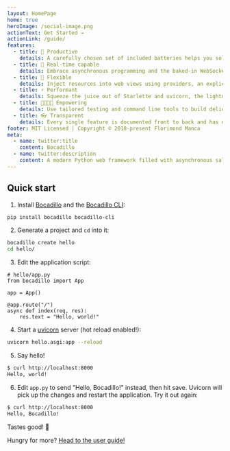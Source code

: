 ```yaml
---
layout: HomePage
home: true
heroImage: /social-image.png
actionText: Get Started →
actionLink: /guide/
features:
  - title: 🥪 Productive
    details: A carefully chosen set of included batteries helps you solve common and more advanced problems.
  - title: 🧞‍ Real-time capable
    details: Embrace asynchronous programming and the baked-in WebSocket and SSE support to build real-time, highly-concurrent systems.
  - title: 🍬 Flexible
    details: Inject resources into web views using providers, an explicit, modular and easy-to-use mechanism inspired by pytest fixtures.
  - title: ⚡️ Performant
    details: Squeeze the juice out of Starlette and uvicorn, the lightning-fast ASGI toolkit and web server.
  - title: 👨‍🍳👩‍🍳 Empowering
    details: Use tailored testing and command line tools to build delicious, high-quality applications.
  - title: 👓 Transparent
    details: Every single feature is documented front to back and has optimal editor support thanks to a 100% type-annotated code base.
footer: MIT Licensed | Copyright © 2018-present Florimond Manca
meta:
  - name: twitter:title
    content: Bocadillo
  - name: twitter:description
    content: A modern Python web framework filled with asynchronous salsa
---
```


## Quick start

1. Install [Bocadillo] and the [Bocadillo CLI]:

```bash
pip install bocadillo bocadillo-cli
```

[bocadillo]: https://github.com/bocadilloproject/bocadillo
[bocadillo cli]: https://github.com/bocadilloproject/bocadillo-cli

2. Generate a project and `cd` into it:

```bash
bocadillo create hello
cd hello/
```

3. Edit the application script:

```python{6-8}
# hello/app.py
from bocadillo import App

app = App()

@app.route("/")
async def index(req, res):
    res.text = "Hello, world!"
```

4. Start a [uvicorn] server (hot reload enabled!):

[uvicorn]: https://www.uvicorn.org

```bash
uvicorn hello.asgi:app --reload
```

5. Say hello!

```bash
$ curl http://localhost:8000
Hello, world!
```

6. Edit `app.py` to send "Hello, Bocadillo!" instead, then hit save. Uvicorn will pick up the changes and restart the application. Try it out again:

```bash
$ curl http://localhost:8000
Hello, Bocadillo!
```

Tastes good! 🥪

Hungry for more? [Head to the user guide!](/guide/)
